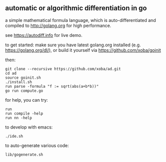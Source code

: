 automatic or algorithmic differentiation in go
----------------------------------------------

a simple mathematical formula language, which is auto-differentiated
and compiled to http://golang.org for high performance.

see https://autodiff.info for live demo.

to get started: make sure you have latest golang.org installed
(e.g. https://golang.org/dl/), or build it yourself via
https://github.com/xoba/goinit

then:

    git clone --recursive https://github.com/xoba/ad.git
    cd ad
    source goinit.sh
    ./install.sh
    run parse -formula "f := sqrt(abs(a+b*b))"
    go run compute.go

for help, you can try:

    run
    run compile -help
    run nn -help

to develop with emacs:

    ./ide.sh

to auto-generate various code:

    lib/gogenerate.sh

